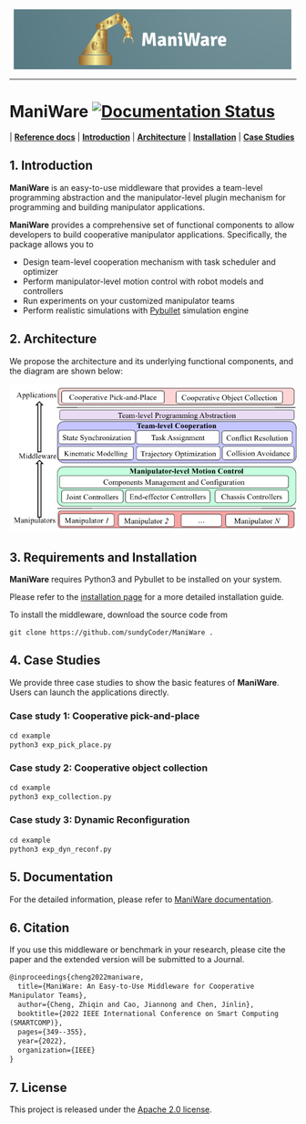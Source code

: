 <div align="center">
  <img src="docs/source/_static/logo.png" width="700"/>
</div>

------------
# ManiWare [![Documentation Status](https://readthedocs.org/projects/maniware/badge/?version=latest)](https://maniware.readthedocs.io/en/latest/?badge=latest)
| [**Reference docs**](https://maniware.readthedocs.io/en/latest/)
| [**Introduction**](#1-introduction)
| [**Architecture**](#2-architecture)
| [**Installation**](#3-requirements-and-installation)
| [**Case Studies**](#4-case-studies)


## 1. Introduction
**ManiWare** is an easy-to-use middleware that provides a team-level programming abstraction and the manipulator-level plugin mechanism for programming and building manipulator applications.

**ManiWare** provides a comprehensive set of functional components to allow developers to build cooperative manipulator applications.
Specifically, the package allows you to

- Design team-level cooperation mechanism with task scheduler and optimizer
- Perform manipulator-level motion control with robot models and controllers
- Run experiments on your customized manipulator teams
- Perform realistic simulations with [Pybullet](https://pybullet.org/wordpress/) simulation engine

## 2. Architecture
We propose the architecture and its underlying functional components, and the diagram are shown below:

<p style="text-align:center">
  <img src="docs/source/_static/maniware_arch.png" width="600" />
</p>


## 3. Requirements and Installation
**ManiWare** requires Python3 and Pybullet to be installed on your system.

Please refer to the [installation page](https://maniware.readthedocs.io/en/latest/installation/) for a more detailed installation guide.

To install the middleware, download the source code from
```
git clone https://github.com/sundyCoder/ManiWare .
```

## 4. Case Studies

We provide three case studies to show the basic features of **ManiWare**. Users can launch the applications directly.

### Case study 1: Cooperative pick-and-place

```
cd example
python3 exp_pick_place.py
```

### Case study 2: Cooperative object collection

```
cd example
python3 exp_collection.py
```

### Case study 3: Dynamic Reconfiguration

```
cd example
python3 exp_dyn_reconf.py
```

## 5. Documentation

For the detailed information, please refer to [ManiWare documentation](https://maniware.readthedocs.io/).


## 6. Citation

If you use this middleware or benchmark in your research, please cite the paper and the extended version
will be submitted to a Journal.

```
@inproceedings{cheng2022maniware,
  title={ManiWare: An Easy-to-Use Middleware for Cooperative Manipulator Teams},
  author={Cheng, Zhiqin and Cao, Jiannong and Chen, Jinlin},
  booktitle={2022 IEEE International Conference on Smart Computing (SMARTCOMP)},
  pages={349--355},
  year={2022},
  organization={IEEE}
}
```

## 7. License

This project is released under the [Apache 2.0 license](LICENSE).
